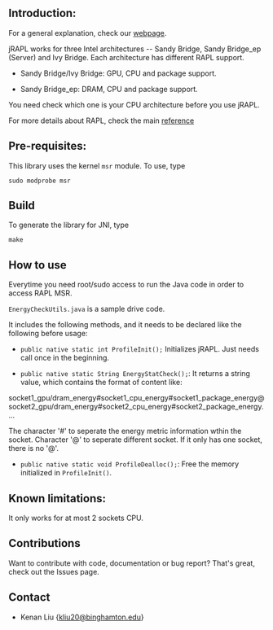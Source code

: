Introduction:
--------------------------------------------------------------

For a general explanation, check our [webpage](http://kliu20.github.io/jRAPL/).

jRAPL works for three Intel architectures -- Sandy Bridge, Sandy Bridge_ep (Server) and Ivy Bridge. Each architecture has different RAPL support.

- Sandy Bridge/Ivy Bridge: GPU, CPU and package support.

- Sandy Bridge_ep: DRAM, CPU and package support.

You need check which one is your CPU architecture before you use jRAPL.

For more details about RAPL, check the main [reference](https://software.intel.com/en-us/articles/intel-power-governor)

Pre-requisites:
--------------------------------------------------------------

This library uses the kernel `msr` module. To use, type

```
sudo modprobe msr
```

Build
--------------------------------------------------------------

To generate the library for JNI, type

```
make
```

How to use
--------------------------------------------------------------

Everytime you need root/sudo access to run the Java code in order to access RAPL MSR.

`EnergyCheckUtils.java` is a sample drive code.

It includes the following methods, and it needs to be declared like the following before usage:

- `public native static int ProfileInit();` Initializes jRAPL. Just needs call once in the beginning.

- `public native static String EnergyStatCheck();`: It returns a string value, which contains the format of content like:

socket1_gpu/dram_energy#socket1_cpu_energy#socket1_package_energy@socket2_gpu/dram_energy#socket2_cpu_energy#socket2_package_energy....

The character '#' to seperate the energy metric information wthin the socket. Character '@' to seperate different socket. If it only has one socket, there is no '@'.

- `public native static void ProfileDealloc();`: Free the memory initialized in `ProfileInit()`.


Known limitations:
--------------------------------------------------------------

It only works for at most 2 sockets CPU.


Contributions
--------------------------------------------------------------

Want to contribute with code, documentation or bug report? That's great, check out the Issues page.


Contact
--------------------------------------------------------------

- Kenan Liu {kliu20@binghamton.edu}
